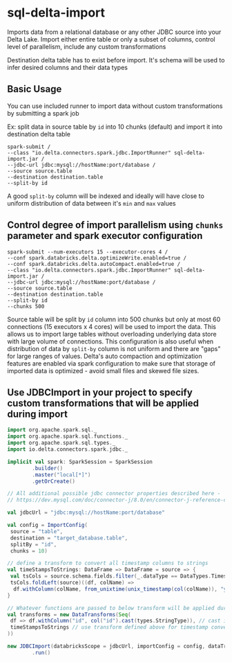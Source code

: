# sql-delta-import

 Imports data from a relational database or any other JDBC source into your Delta Lake. 
 Import either entire table or only a subset of columns, control level of parallelism, 
 include any custom transformations
 
Destination delta table has to exist before import. It's schema will be used to infer 
desired columns and their data types

## Basic Usage

You can use included runner to import data without custom transformations by submitting
a spark job

Ex: split data in source table by `id` into 10 chunks (default) and import it into 
destination delta table

```shell script
spark-submit /
--class "io.delta.connectors.spark.jdbc.ImportRunner" sql-delta-import.jar /
--jdbc-url jdbc:mysql://hostName:port/database /
--source source.table
--destination destination.table
--split-by id
```
A good `split-by` column will be indexed and ideally will have close to uniform distribution
of data between it's `min` and `max` values

## Control degree of import parallelism using `chunks` parameter and spark executor configuration

```shell script
spark-submit --num-executors 15 --executor-cores 4 /
--conf spark.databricks.delta.optimizeWrite.enabled=true /
--conf spark.databricks.delta.autoCompact.enabled=true /
--class "io.delta.connectors.spark.jdbc.ImportRunner" sql-delta-import.jar /
--jdbc-url jdbc:mysql://hostName:port/database /
--source source.table
--destination destination.table
--split-by id
--chunks 500
```
Source table will be split by `id` column into 500 chunks but only at most 60 connections 
(15 executors x 4 cores) will be used to import the data. This allows us to import large 
tables without overloading underlying data store with large volume of connections. This 
configuration is also useful when distribution of data by `split-by` column is not uniform 
and there are "gaps" for large ranges of values. Delta's auto compaction and optimization 
features are enabled via spark configuration to make sure that storage of imported data is 
optimized - avoid small files and skewed file sizes. 

## Use JDBCImport in your project to specify custom transformations that will be applied during import

```scala
import org.apache.spark.sql._
import org.apache.spark.sql.functions._
import org.apache.spark.sql.types._
import io.delta.connectors.spark.jdbc._

implicit val spark: SparkSession = SparkSession
        .builder()
        .master("local[*]")
        .getOrCreate()

// All additional possible jdbc connector properties described here -
// https://dev.mysql.com/doc/connector-j/8.0/en/connector-j-reference-configuration-properties.html

val jdbcUrl = "jdbc:mysql://hostName:port/database"

val config = ImportConfig(
 source = "table",
 destination = "target_database.table",
 splitBy = "id",
 chunks = 10)

// define a transform to convert all timestamp columns to strings
val timeStampsToStrings: DataFrame => DataFrame = source => {
 val tsCols = source.schema.fields.filter(_.dataType == DataTypes.TimestampType).map(_.name)
 tsCols.foldLeft(source)((df, colName) =>
  df.withColumn(colName, from_unixtime(unix_timestamp(col(colName)), "yyyy-MM-dd HH:mm:ss.S")))
}

// Whatever functions are passed to below transform will be applied during import
val transforms = new DataTransforms(Seq(
 df => df.withColumn("id", col("id").cast(types.StringType)), // cast id column to string
 timeStampsToStrings // use transform defined above for timestamp conversion
))

new JDBCImport(databricksScope = jdbcUrl, importConfig = config, dataTransform = transforms)
        .run()
```
